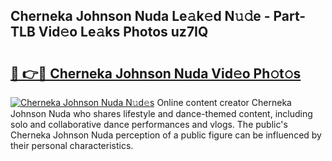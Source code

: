 ## Cherneka Johnson Nuda Le𝚊k𝚎d N𝚞𝚍e - Part-TLB Vid𝚎o Le𝚊ks Photos uz7IQ

# <h2><a href="http://fbbwxda.evod.top/?m=Cherneka+Johnson+Nuda">🔗 👉🔴 Cherneka Johnson Nuda Vid𝚎o Ph𝚘t𝚘s</a></h2>

[![Cherneka Johnson Nuda N𝚞d𝚎s](https://i.imgur.com/8V9OHl7.gif)](http://fbbwxda.evod.top/?m=Cherneka+Johnson+Nuda)
Online content creator Cherneka Johnson Nuda who shares lifestyle and dance-themed content, including solo and collaborative dance performances and vlogs. The public's Cherneka Johnson Nuda perception of a public figure can be influenced by their personal characteristics. 
